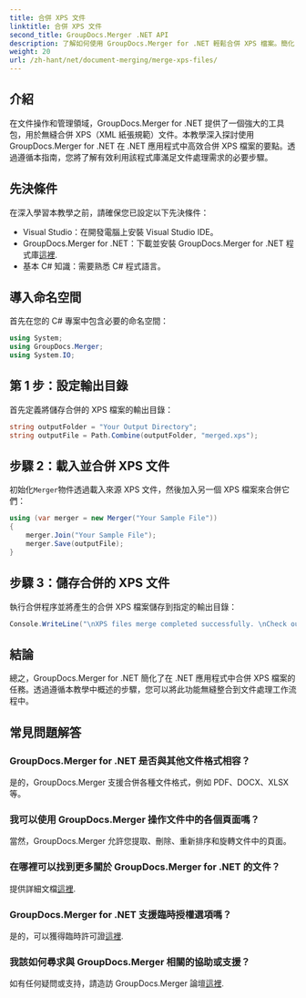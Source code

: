 ```yaml
---
title: 合併 XPS 文件
linktitle: 合併 XPS 文件
second_title: GroupDocs.Merger .NET API
description: 了解如何使用 GroupDocs.Merger for .NET 輕鬆合併 XPS 檔案。簡化 .NET 應用程式中的文件處理。
weight: 20
url: /zh-hant/net/document-merging/merge-xps-files/
---
```

## 介紹
在文件操作和管理領域，GroupDocs.Merger for .NET 提供了一個強大的工具包，用於無縫合併 XPS（XML 紙張規範）文件。本教學深入探討使用 GroupDocs.Merger for .NET 在 .NET 應用程式中高效合併 XPS 檔案的要點。透過遵循本指南，您將了解有效利用該程式庫滿足文件處理需求的必要步驟。
## 先決條件
在深入學習本教學之前，請確保您已設定以下先決條件：
- Visual Studio：在開發電腦上安裝 Visual Studio IDE。
-  GroupDocs.Merger for .NET：下載並安裝 GroupDocs.Merger for .NET 程式庫[這裡](https://releases.groupdocs.com/merger/net/).
- 基本 C# 知識：需要熟悉 C# 程式語言。

## 導入命名空間
首先在您的 C# 專案中包含必要的命名空間：
```csharp
using System; 
using GroupDocs.Merger;
using System.IO;
```
## 第 1 步：設定輸出目錄
首先定義將儲存合併的 XPS 檔案的輸出目錄：
```csharp
string outputFolder = "Your Output Directory";
string outputFile = Path.Combine(outputFolder, "merged.xps");
```
## 步驟 2：載入並合併 XPS 文件
初始化`Merger`物件透過載入來源 XPS 文件，然後加入另一個 XPS 檔案來合併它們：
```csharp
using (var merger = new Merger("Your Sample File"))
{
    merger.Join("Your Sample File");
    merger.Save(outputFile);
}
```
## 步驟 3：儲存合併的 XPS 文件
執行合併程序並將產生的合併 XPS 檔案儲存到指定的輸出目錄：
```csharp
Console.WriteLine("\nXPS files merge completed successfully. \nCheck output in {0}", outputFolder);
```

## 結論
總之，GroupDocs.Merger for .NET 簡化了在 .NET 應用程式中合併 XPS 檔案的任務。透過遵循本教學中概述的步驟，您可以將此功能無縫整合到文件處理工作流程中。

## 常見問題解答
### GroupDocs.Merger for .NET 是否與其他文件格式相容？
是的，GroupDocs.Merger 支援合併各種文件格式，例如 PDF、DOCX、XLSX 等。
### 我可以使用 GroupDocs.Merger 操作文件中的各個頁面嗎？
當然，GroupDocs.Merger 允許您提取、刪除、重新排序和旋轉文件中的頁面。
### 在哪裡可以找到更多關於 GroupDocs.Merger for .NET 的文件？
提供詳細文檔[這裡](https://tutorials.groupdocs.com/merger/net/).
### GroupDocs.Merger for .NET 支援臨時授權選項嗎？
是的，可以獲得臨時許可證[這裡](https://purchase.groupdocs.com/temporary-license/).
### 我該如何尋求與 GroupDocs.Merger 相關的協助或支援？
如有任何疑問或支持，請造訪 GroupDocs.Merger 論壇[這裡](https://forum.groupdocs.com/c/merger/32).
